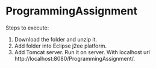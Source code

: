 # ProgrammingAssignment

Steps to execute:
1) Download the folder and unzip it.
2) Add folder into Eclipse j2ee platform.
3) Add Tomcat server. Run it on server. With localhost url http://localhost:8080/ProgrammingAssignment/.
